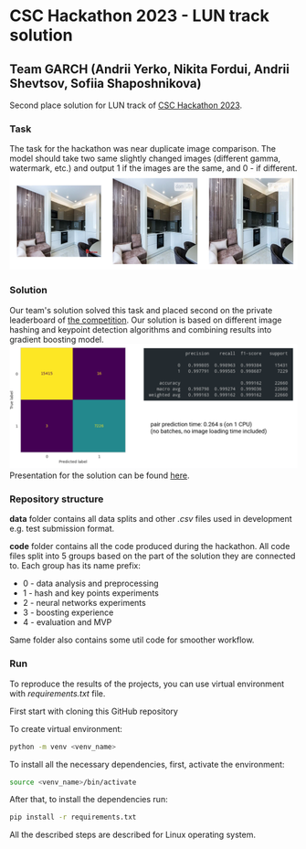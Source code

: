 # CSC Hackathon 2023 - LUN track solution
## Team GARCH (Andrii Yerko, Nikita Fordui, Andrii Shevtsov, Sofiia Shaposhnikova)
Second place solution for LUN track of [CSC Hackathon 2023](https://csc23.hackathon.expert/).
### Task
The task for the hackathon was near duplicate image comparison. The model should take two same slightly changed images (different gamma, watermark, etc.) and output 1 if the images are the same, and 0 - if different.
![img1.png](./docs/img1.png)
### Solution
Our team's solution solved this task and placed second on the private leaderboard of [the competition](https://www.kaggle.com/competitions/copy-of-csc-hackathon-2023-lunua-task-2). Our solution is based on different image hashing and keypoint detection algorithms and combining results into gradient boosting model.
![img2.png](./docs/img2.png)
Presentation for the solution can be found [here](./presentation.pdf).

### Repository structure

**data**  folder contains all data splits and other *.csv* files used in development e.g. test submission format. 

**code** folder contains all the code produced during the hackathon. All code files split into 5 groups based on the part of the solution they are connected to. Each group has its name prefix:
- 0 - data analysis and preprocessing
- 1 - hash and key points experiments
- 2 - neural networks experiments
- 3 - boosting experience
- 4 - evaluation and MVP

Same folder also contains some util code for smoother workflow.

### Run

To reproduce the results of the projects, you can use virtual environment with *requirements.txt* file. 

First start with cloning this GitHub repository

To create virtual environment:
```bash
python -m venv <venv_name>
```

To install all the necessary dependencies, first, activate the environment:
```bash
source <venv_name>/bin/activate
```

After that, to install the dependencies run:
```bash
pip install -r requirements.txt
```

All the described steps are described for Linux operating system.
